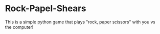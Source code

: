 # Rock-Papel-Shears
This is a simple python game that plays "rock, paper scissors" with you vs the computer!
